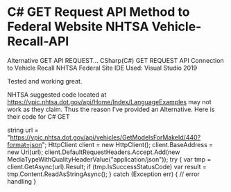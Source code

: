 # C# GET Request API Method to Federal Website NHTSA Vehicle-Recall-API
Alternative GET API REQUEST...
CSharp(C#) GET REQUEST API Connection to Vehicle Recall NHTSA Federal Site
IDE Used: Visual Studio 2019

Tested and working great. 


NHTSA suggested code located at https://vpic.nhtsa.dot.gov/api/Home/Index/LanguageExamples
 may not work as they claim. Thus the reason I've provided an Alternative. Here is their code for C# GET


string url = "https://vpic.nhtsa.dot.gov/api/vehicles/GetModelsForMakeId/440?format=json";
HttpClient client = new HttpClient();
client.BaseAddress = new Uri(url);
client.DefaultRequestHeaders.Accept.Add(new MediaTypeWithQualityHeaderValue("application/json"));
try
{
	var tmp = client.GetAsync(url).Result;
	if (tmp.IsSuccessStatusCode)
		var result = tmp.Content.ReadAsStringAsync();
}
catch (Exception err)
{
	// error handling
}

